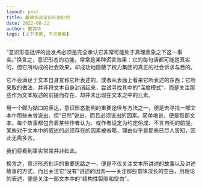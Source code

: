 ```yaml
---
layout: post
title: 戴锦华谈意识形态批判
date: 2022-08-22
author: 戴锦华
tags: [上下求索, 不求甚解]
---
```


 “意识形态批评的出发点必须是完全承认它非常可能处于真理表象之下这一事实。”换言之，意识形态的功能，常常是某种谎言效果：它的每句话都可能是真实的，但它所构成的社会效果，却成功地隐蔽了权力集团的真正的社会诉求与目的。

它不会满足于文本自身宣称它所表述的，或者从表面上看来它所表述的东西；它所采取的做法，并非将文本自身封闭起来，尝试寻找其中的“深度模式”，而是关注那些作为文本叙述的前提而存在、却并未出现在文本之中的元素。

用一个颇为拗口的表达，意识形态批判的重要途径与方法之一，便是去寻找一部文本中那些未曾说出、但“已然”说出、而且必须说出的因素。简单地说，便是每部文本，每个故事都包含着某些作者认为、或作者设定为约定俗成、不言自明的前提。某些对于文本中的叙述的必须存在的因素被省略，理由似乎是那些已尽人皆知，因此无需多言。

我们将看到事实常常并非如此。

换言之，意识形态批评的重要思路之一，便是不仅关注文本所讲述的故事以及讲述故事的方式，而且关注它“没有”讲述的因素——关注那些意味深长的空白，用理论的表述，便是关注一部文本中的“结构性裂隙和空白”。